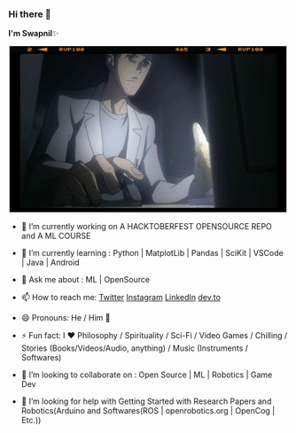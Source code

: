 ### Hi there 👋


**I'm Swapnil**✨


<p align="center">
  <img src="https://github.com/SwapnilChand/swapnilchand/blob/main/okabe.gif">
</p>

- 🔭 I’m currently working on A HACKTOBERFEST OPENSOURCE REPO and A ML COURSE
- 🌱 I’m currently learning : Python | MatplotLib | Pandas | SciKit | VSCode | Java | Android
- 💬 Ask me about : ML | OpenSource
- 📫 How to reach me: [Twitter](https://twitter.com/SwapnilChand51)
  [Instagram](https://www.instagram.com/ig.swapnilchand/)
  [LinkedIn](https://www.linkedin.com/in/swapnil-chand-887aa117a/)
  [dev.to](https://dev.to/swapnilchand)

- 😄 Pronouns: He / Him 🤦
- ⚡ Fun fact: I ❤️️ Philosophy / Spirituality / Sci-Fi / Video Games / Chilling / Stories (Books/Videos/Audio, anything) / Music (Instruments / Softwares)
- 👯 I’m looking to collaborate on : Open Source | ML | Robotics | Game Dev
- 🤔 I’m looking for help with Getting Started with Research Papers and Robotics(Arduino and Softwares(ROS | openrobotics.org | OpenCog | Etc.))
